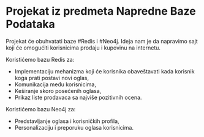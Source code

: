 # Projekat iz predmeta Napredne Baze Podataka

Projekat će obuhvatati baze #Redis i #Neo4j. 
Ideja nam je da napravimo sajt koji će omogućiti korisnicima prodaju i kupovinu na internetu.

Koristićemo bazu Redis za: 
- Implementaciju mehanizma koji će korisnika obaveštavati kada korisnik koga prati postavi novi oglas,
- Komunikacija među korisnicima,
- Keširanje skoro posećenih oglasa,
- Prikaz liste prodavaca sa najviše pozitivnih ocena.

Koristićemo bazu Neo4j za:
- Predstavljanje oglasa i korisničkih profila,
- Personalizaciju i preporuku oglasa korisnicima.
